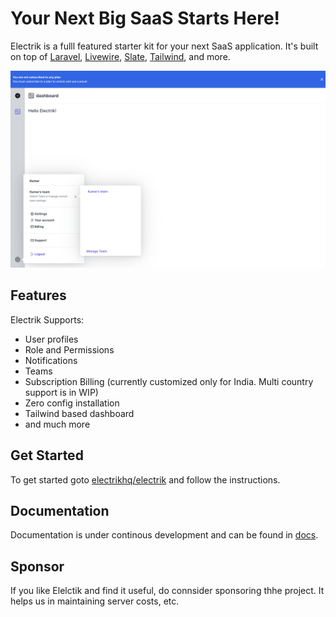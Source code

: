 # Your Next Big SaaS Starts Here!

Electrik is a fulll featured starter kit for your next SaaS application. It's built on top of [Laravel](https://laravel.com), [Livewire](https://laravel-livewire.com), [Slate](https://github.com/neerajsohal/slate), [Tailwind](https://tailwindcss.com), and more.


![Dashbobard](/profile/art/dashboard.png)

## Features

Electrik Supports:

* User profiles
* Role and Permissions
* Notifications
* Teams
* Subscription Billing (currently customized only for India. Multi country support is in WIP)
* Zero config installation
* Tailwind based dashboard
* and much more

## Get Started

To get started goto [electrikhq/electrik](https://github.com/electrikhq/electrik) and follow the instructions. 

## Documentation

Documentation is under continous development and can be found in [docs](https://docs.electrik.dev/).

## Sponsor

If you like Elelctik and find it useful, do connsider sponsoring thhe project. It helps us in maintaining server costs, etc.
